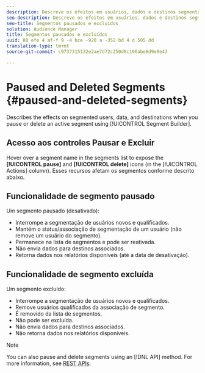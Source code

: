 ```yaml
---
description: Descreve os efeitos em usuários, dados e destinos segmentados ao pausar ou excluir um segmento ativo usando o Construtor de segmentos.
seo-description: Descreve os efeitos em usuários, dados e destinos segmentados ao pausar ou excluir um segmento ativo usando o Construtor de segmentos.
seo-title: Segmentos pausados e excluídos
solution: Audience Manager
title: Segmentos pausados e excluídos
uuid: 88 efe 4 af-f 9 -4 bce -920 a -352 bd 4 d 505 dd
translation-type: tm+mt
source-git-commit: c9737315132e2ae7d72c250d8c196abe8d9e0e43

---
```



# Paused and Deleted Segments {#paused-and-deleted-segments}

Describes the effects on segmented users, data, and destinations when you pause or delete an active segment using [!UICONTROL Segment Builder].

## Acesso aos controles Pausar e Excluir

Hover over a segment name in the segments list to expose the **[!UICONTROL pause]** and **[!UICONTROL delete]** icons (in the [!UICONTROL Actions] column). Esses recursos afetam os segmentos conforme descrito abaixo.

## Funcionalidade de segmento pausado

Um segmento pausado (desativado):

* Interrompe a segmentação de usuários novos e qualificados.
* Mantém o status/associação de segmentação de um usuário (não remove um usuário do segmento).
* Permanece na lista de segmentos e pode ser reativada.
* Não envia dados para destinos associados.
* Retorna dados nos relatórios disponíveis (até a data de desativação).

## Funcionalidade de segmento excluída

Um segmento excluído:

* Interrompe a segmentação de usuários novos e qualificados.
* Remove usuários qualificados da associação de segmento.
* É removido da lista de segmentos.
* Não pode ser excluída.
* Não envia dados para destinos associados.
* Não retorna dados nos relatórios disponíveis.

>[!NOTE]
>
>You can also pause and delete segments using an [!DNL API] method. For more information, see [REST APIs](../../api/rest-api-main/rest-api-main.md).